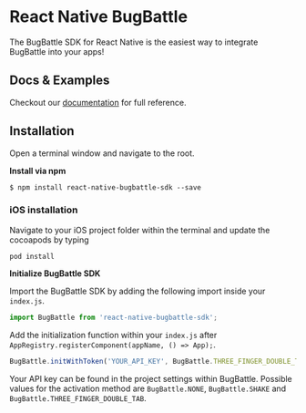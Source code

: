 # React Native BugBattle

The BugBattle SDK for React Native is the easiest way to integrate BugBattle into your apps!
 
## Docs & Examples

Checkout our [documentation](https://docs.bugbattle.io/docs/reactnative-sdk) for full reference.

## Installation

Open a terminal window and navigate to the root.

**Install via npm**

```
$ npm install react-native-bugbattle-sdk --save
```

### iOS installation

Navigate to your iOS project folder within the terminal and update the cocoapods by typing

```
pod install
```

**Initialize BugBattle SDK**

Import the BugBattle SDK by adding the following import inside your ```index.js```.

```js
import BugBattle from 'react-native-bugbattle-sdk';
```

Add the initialization function within your ```index.js``` after ```AppRegistry.registerComponent(appName, () => App);```.

```js
BugBattle.initWithToken('YOUR_API_KEY', BugBattle.THREE_FINGER_DOUBLE_TAB);
```

Your API key can be found in the project settings within BugBattle. Possible values for the activation method are ```BugBattle.NONE```, ```BugBattle.SHAKE``` and ```BugBattle.THREE_FINGER_DOUBLE_TAB```.

